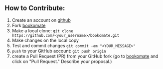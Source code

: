 ## How to Contribute:

1. Create an account on [github](https://github.com)
2. Fork [bookomate](https://github.com/Bookomate/bookomate/)
3. Make a local clone: `git clone https://github.com/<your_username>/bookomate.git`
4. Make changes on the local copy
5. Test and commit changes `git commit -am "<YOUR_MESSAGE>"`
6. `push` to your GitHub account: `git push origin`
7. create a Pull Request (PR) from your GitHub fork
(go to [bookomate](https://github.com/Bookomate/bookomate/)  and click on "Pull Request."
Describe your proposal.)
